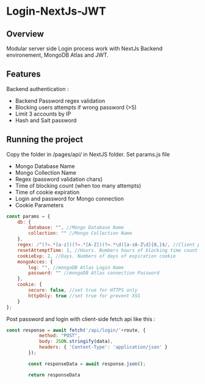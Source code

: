 # Login-NextJs-JWT

## Overview
Modular server side Login process work with NextJs Backend environement, MongoDB Atlas and JWT.

## Features
Backend authentication :
- Backend Password regex validation
- Blocking users attempts if wrong password (>5)
- Limit 3 accounts by IP
- Hash and Salt password

## Running the project
Copy the folder in /pages/api/ in NextJS folder.
Set params.js file
- Mongo Database Name
- Mongo Collection Name
- Regex (password validation chars)
- Time of blocking count (when too many attempts)
- Time of cookie expiration
- Login and password for Mongo connection
- Cookie Parameters

```javascript
const params = {
    db: {
        database: "", //Mongo Database Name
        collection: "" //Mongo Collection Name
    },
    regex: /^(?=.*[a-z])(?=.*[A-Z])(?=.*\d)[a-zA-Z\d]{8,}$/, //Client password validation
    resetAttemptTime: 1, //Hours. Numbers hours of blocking time count (when too many attempts)
    cookieExp: 2, //Days. Numbers of days of expiration cookie
    mongoAcces: {
        log: "", //mongoDB Atlas Login Name
        password: "" //mongoDB Atlas connection Password
    },
    cookie: {
        secure: false, //set true for HTTPS only
        httpOnly: true //set true for prevent XSS
    }
};

```

Post password and login with client-side fetch api like this :
```javascript
const response = await fetch('/api/login/'+route, {
            method: "POST",
            body: JSON.stringify(data),
            headers: { 'Content-Type': 'application/json' }
        });

        const responseData = await response.json();

        return responseData
```

